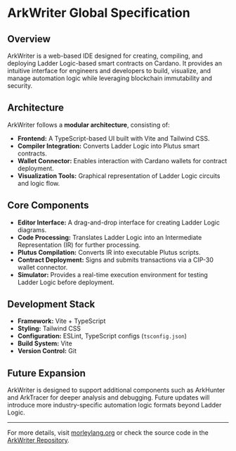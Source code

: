 # ArkWriter Global Specification

## Overview
ArkWriter is a web-based IDE designed for creating, compiling, and deploying Ladder Logic-based smart contracts on Cardano. It provides an intuitive interface for engineers and developers to build, visualize, and manage automation logic while leveraging blockchain immutability and security.

## Architecture
ArkWriter follows a **modular architecture**, consisting of:
- **Frontend:** A TypeScript-based UI built with Vite and Tailwind CSS.
- **Compiler Integration:** Converts Ladder Logic into Plutus smart contracts.
- **Wallet Connector:** Enables interaction with Cardano wallets for contract deployment.
- **Visualization Tools:** Graphical representation of Ladder Logic circuits and logic flow.

## Core Components
- **Editor Interface:** A drag-and-drop interface for creating Ladder Logic diagrams.
- **Code Processing:** Translates Ladder Logic into an Intermediate Representation (IR) for further processing.
- **Plutus Compilation:** Converts IR into executable Plutus scripts.
- **Contract Deployment:** Signs and submits transactions via a CIP-30 wallet connector.
- **Simulator:** Provides a real-time execution environment for testing Ladder Logic before deployment.

## Development Stack
- **Framework:** Vite + TypeScript
- **Styling:** Tailwind CSS
- **Configuration:** ESLint, TypeScript configs (`tsconfig.json`)
- **Build System:** Vite
- **Version Control:** Git

## Future Expansion
ArkWriter is designed to support additional components such as ArkHunter and ArkTracer for deeper analysis and debugging. Future updates will introduce more industry-specific automation logic formats beyond Ladder Logic.

---
For more details, visit [morleylang.org](https://morleylang.org/) or check the source code in the [ArkWriter Repository](https://github.com/Morley-Labs/ArkWriter).

